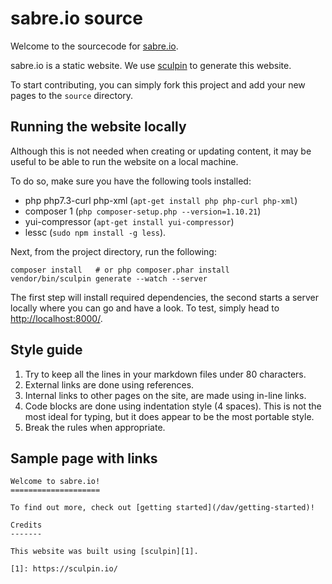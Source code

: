 sabre.io source
===============

Welcome to the sourcecode for [sabre.io][1].

sabre.io is a static website. We use [sculpin][2] to generate this website.

To start contributing, you can simply fork this project and add your new pages
to the `source` directory.

Running the website locally
---------------------------

Although this is not needed when creating or updating content, it may be
useful to be able to run the website on a local machine.

To do so, make sure you have the following tools installed:

* php php7.3-curl php-xml (`apt-get install php php-curl php-xml`)
* composer 1 (`php composer-setup.php --version=1.10.21`)
* yui-compressor (`apt-get install yui-compressor`)
* lessc (`sudo npm install -g less`).

Next, from the project directory, run the following:

    composer install   # or php composer.phar install
    vendor/bin/sculpin generate --watch --server

The first step will install required dependencies, the second starts a server
locally where you can go and have a look. To test, simply head to
<http://localhost:8000/>.

Style guide
-----------

1. Try to keep all the lines in your markdown files under 80 characters.
2. External links are done using references.
3. Internal links to other pages on the site, are made using in-line links.
4. Code blocks are done using indentation style (4 spaces). This is not the
   most ideal for typing, but it does appear to be the most portable style.
5. Break the rules when appropriate.

Sample page with links
----------------------

    Welcome to sabre.io!
    ====================

    To find out more, check out [getting started](/dav/getting-started)!

    Credits
    -------

    This website was built using [sculpin][1].

    [1]: https://sculpin.io/


[1]: https://sabre.io/
[2]: http://sculpin.io/
[3]: https://sculpin.io/download/
